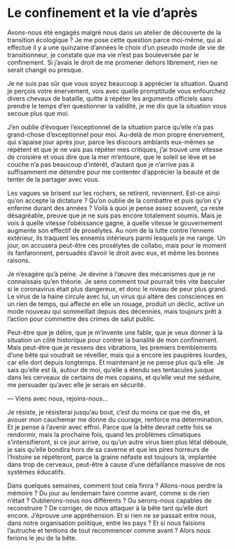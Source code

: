 # Le confinement et la vie d’après

Avons-nous été engagés malgré nous dans un atelier de découverte de la transition écologique ? Je me pose cette question parce moi-même, qui ai effectué il y a une quinzaine d’années le choix d’un pseudo mode de vie de transitionneur, je constate que ma vie n’est pas bouleversée par le confinement. Si j’avais le droit de me promener dehors librement, rien ne serait changé ou presque.<span id="more-53778"></span>

Je ne suis pas sûr que vous soyez beaucoup à apprécier la situation. Quand je perçois votre énervement, vois avec quelle promptitude vous enfourchez divers chevaux de bataille, quitte à répéter les arguments officiels sans prendre le temps d’en questionner la validité, je me dis que la situation vous secoue plus que moi.

J’en oublie d’évoquer l’exceptionnel de la situation parce qu’elle n’a pas grand-chose d’exceptionnel pour moi. Au-delà de mon propre énervement, qui s’apaise jour après jour, parce les discours ambiants eux-mêmes se répètent et que je ne vais pas répéter mes critiques, j’ai trouvé une vitesse de croisière et vous dire que la mer m’entoure, que le soleil se lève et se couche n’a pas beaucoup d’intérêt, d’autant que je n’arrive pas à suffisamment me détendre pour me contenter d’apprécier la beauté et de tenter de la partager avec vous.

Les vagues se brisent sur les rochers, se retirent, reviennent. Est-ce ainsi qu’on accepte la dictature ? Qu’on oublie de la combattre et puis qu’on s’y enferme durant des années ? Voilà à quoi je pense assez souvent, ça reste désagréable, preuve que je ne suis pas encore totalement soumis. Mais je vois à quelle vitesse l’obéissance gagne, à quelle vitesse le gouvernement augmente son effectif de prosélytes. Au nom de la lutte contre l’ennemi extérieur, ils traquent les ennemis intérieurs parmi lesquels je me range. Un jour, on accusera peut-être ces prosélytes de collabo, mais pour le moment ils fanfaronnent, persuadés d’avoir le droit avec eux, et même les bonnes raisons.

Je n’exagère qu’à peine. Je devine à l’œuvre des mécanismes que je ne connaissais qu’en théorie. Je sens comment tout pourrait très vite basculer si le coronavirus était plus dangereux, et donc le niveau de peur plus grand. Le virus de la haine circule avec lui, un virus qui altère des consciences en un rien de temps, qui affecte en elle un rouage, produit un déclic, active un mode nouveau qui sommeillait depuis des décennies, mais toujours prêt à l’action pour commettre des crimes de salut public.

Peut-être que je délire, que je m’invente une fable, que je veux donner à la situation un côté historique pour contrer la banalité de mon confinement. Mais peut-être que je ressens des vibrations, les premiers tremblements d’une bête qui voudrait se réveiller, mais qui a encore les paupières lourdes, car elle dort depuis longtemps. Et maintenant je ne pense plus qu’à elle. Je sais qu’elle est là, autour de moi, qu’elle a étendu ses tentacules jusque dans les cerveaux de certains de mes copains, et qu’elle veut me séduire, me persuader qu’avec elle je serais en sécurité.

— Viens avec nous, rejoins-nous…

Je résiste, je résisterai jusqu’au bout, c’est du moins ce que me dis, et avouer mon cauchemar me donne du courage, renforce ma détermination. Et je pense à l’avenir avec effroi. Parce que la bête devrait cette fois se rendormir, mais la prochaine fois, quand les problèmes climatiques s’intensifieront, si ce jour arrive, ou qu’un autre virus bien plus létal déboule, je sais qu’elle bondira hors de sa caverne et que les pires horreurs de l’histoire se répéteront, parce la graine néfaste est toujours là, implantée dans trop de cerveaux, peut-être à cause d’une défaillance massive de nos systèmes éducatifs.

Dans quelques semaines, comment tout cela finira ? Allons-nous perdre la mémoire ? Du jour au lendemain faire comme avant, comme si de rien n’était ? Oublierons-nous nos différents ? Ou serons-nous capables de reconstruire ? De corriger, de nous attaquer à la bête tant qu’elle dort encore. J’éprouve une appréhension. Et si rien ne se passait entre nous, dans notre organisation politique, entre les pays ? Et si nous faisions l’autruche et tentions de tout recommencer comme avant ? Alors nous ferions le jeu de la bête.